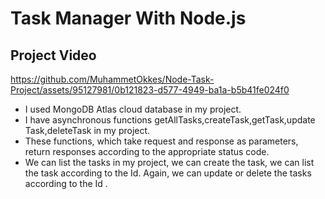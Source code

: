 # Task Manager With Node.js
   ## Project Video
https://github.com/MuhammetOkkes/Node-Task-Project/assets/95127981/0b121823-d577-4949-ba1a-b5b41fe024f0
 - I used MongoDB Atlas cloud database in my project.
 - I have asynchronous functions getAllTasks,createTask,getTask,update Task,deleteTask in my project. 
 - These functions, which take request and response as parameters, return responses according to the appropriate status code.
 - We can list the tasks in my project, we can create the task, we can list the task according to the Id. Again, we can update or delete the tasks according to the Id .
